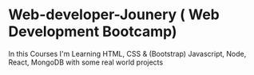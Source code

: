 # Web-developer-Jounery ( Web Development Bootcamp)

In this Courses I'm Learning HTML, CSS & (Bootstrap) 
Javascript, Node, React, MongoDB with some real world projects
